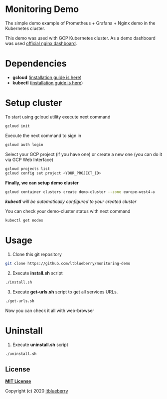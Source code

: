 # Monitoring Demo

The simple demo example of Prometheus + Grafana + Nginx demo in the Kubernetes cluster.

This demo was used with GCP Kubernetes cluster.
As a demo dashboard was used [official nginx dashboard](https://github.com/nginxinc/nginx-prometheus-exporter/tree/master/grafana).

# Dependencies

* **gcloud** ([installation guide is here](https://cloud.google.com/sdk/docs/quickstarts/))
* **kubectl** ([installation guide is here](https://kubernetes.io/docs/tasks/tools/install-kubectl/))

# Setup cluster
To start using gcloud utility execute next command
```sh
gcloud init
```

Execute the next command to sign in
```sh
gcloud auth login
```

Select your GCP project (if you have one) or create a new one (you can do it via GCP Web Interface)
```sh
gcloud projects list
gcloud config set project <YOUR_PROJECT_ID>
```

**Finally, we can setup demo cluster**
```sh
gcloud container clusters create demo-cluster --zone europe-west4-a
```

***kubectl** will be automatically configured to your created cluster*

You can check your demo-cluster status with next command
```sh
kubectl get nodes
```

# Usage

1) Clone this git repository
```sh
git clone https://github.com/ltblueberry/monitoring-demo
```
2) Execute **install.sh** script
```sh
./install.sh
```
3) Execute **get-urls.sh** script to get all services URLs.
```sh
./get-urls.sh
```
Now you can check it all with web-browser


# Uninstall
1) Execute **uninstall.sh** script
```sh
./uninstall.sh
```

## License

**[MIT License](LICENSE)**

Copyright (c) 2020 [ltblueberry](https://github.com/ltblueberry)